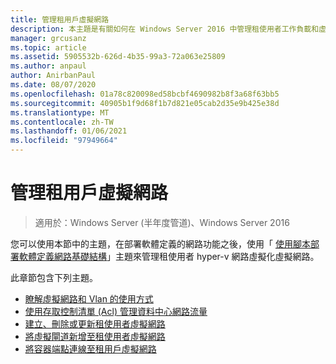 ```yaml
---
title: 管理租用戶虛擬網路
description: 本主題是有關如何在 Windows Server 2016 中管理租使用者工作負載和虛擬網路的軟體定義網路指南的一部分。
manager: grcusanz
ms.topic: article
ms.assetid: 5905532b-626d-4b35-99a3-72a063e25809
ms.author: anpaul
author: AnirbanPaul
ms.date: 08/07/2020
ms.openlocfilehash: 01a78c820098ed58bcbf4690982b8f3a68f63bb5
ms.sourcegitcommit: 40905b1f9d68f1b7d821e05cab2d35e9b425e38d
ms.translationtype: MT
ms.contentlocale: zh-TW
ms.lasthandoff: 01/06/2021
ms.locfileid: "97949664"
---
```

# <a name="manage-tenant-virtual-networks"></a>管理租用戶虛擬網路

>適用於：Windows Server (半年度管道)、Windows Server 2016

您可以使用本節中的主題，在部署軟體定義的網路功能之後，使用「 [使用腳本部署軟體定義網路基礎結構](../../sdn/deploy/Deploy-a-Software-Defined-Network-infrastructure-using-scripts.md)」主題來管理租使用者 hyper-v 網路虛擬化虛擬網路。

此章節包含下列主題。

- [瞭解虛擬網路和 Vlan 的使用方式](Understanding-Usage-of-Virtual-Networks-and-VLANs.md)
- [使用存取控制清單 (Acl) 管理資料中心網路流量](use-acls-for-traffic-flow.md)
- [建立、刪除或更新租使用者虛擬網路](Create,-Delete,-or-Update-Tenant-Virtual-Networks.md)
- [將虛擬閘道新增至租使用者虛擬網路](Add-a-Virtual-Gateway-to-a-Tenant-Virtual-Network.md)
- [將容器端點連線至租用戶虛擬網路](Connect-container-endpoints-to-a-Tenant-Virtual-Network.md)


